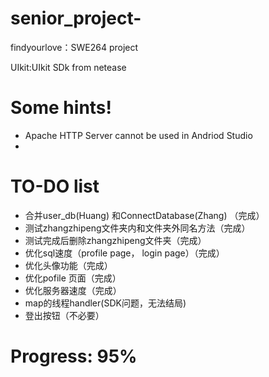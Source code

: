 # senior_project-
findyourlove：SWE264 project

UIkit:UIkit SDk from netease

# Some hints!
- Apache HTTP Server cannot be used in Andriod Studio
- 


# TO-DO list
- 合并user_db(Huang) 和ConnectDatabase(Zhang) （完成）
- 测试zhangzhipeng文件夹内和文件夹外同名方法（完成）
- 测试完成后删除zhangzhipeng文件夹（完成）
- 优化sql速度（profile page， login page）（完成）
- 优化头像功能（完成）
- 优化pofile 页面（完成）
- 优化服务器速度（完成）
- map的线程handler(SDK问题，无法结局)
- 登出按钮（不必要）

# Progress: 95%

​       
